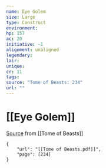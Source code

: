 ```yaml
---
name: Eye Golem
size: Large
type: Construct
environment: 
hp: 157
ac: 20
initiative: -1
alignment: unaligned
legendary: 
lair: 
unique: 
cr: 11
tags: 
source: "Tome of Beasts: 234"
url: ""
---
```

# [[Eye Golem]]

[Source](zotero://open-pdf/library/items/ULEQWHJM?page=234) from [[Tome of Beasts]]

```pdf
{
	"url": "[[Tome of Beasts.pdf]]",
	"page": [234]
}
```

